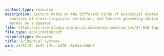 ```yaml
---
content_type: resource
description: Lecture notes on the different kinds of evidential system, typological
  analyses of cross-linguistic variation, and factors governing choice of evidential
  marker by a speaker.
file: https://ol-ocw-studio-app-qa.s3.amazonaws.com/courses/24-910-topics-in-linguistics-theory-spring-2003/a328218c4e51f7cc4370a5c544e94db3_2_evidentials.pdf
file_type: application/pdf
resourcetype: Document
title: Evidential Systems
uid: a328218c-4e51-f7cc-4370-a5c544e94db3
---
```


